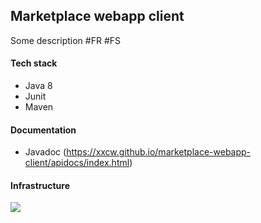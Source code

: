 ## Marketplace webapp client

Some description #FR #FS

#### Tech stack
- Java 8
- Junit
- Maven

#### Documentation
- Javadoc (https://xxcw.github.io/marketplace-webapp-client/apidocs/index.html)
#### Infrastructure

![](https://raw.githubusercontent.com/xxcw/marketplace-webapp-client/master/.github/images/infrastructure.jpg)
